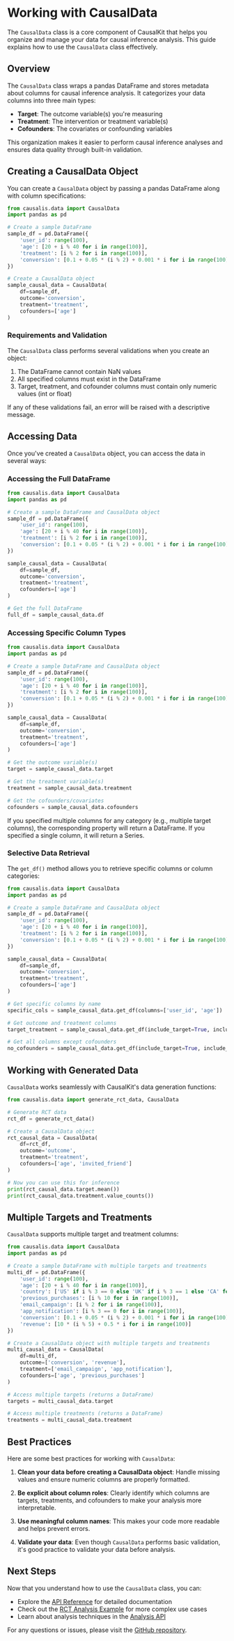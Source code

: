 # Working with CausalData

The `CausalData` class is a core component of CausalKit that helps you organize and manage your data for causal inference analysis. This guide explains how to use the `CausalData` class effectively.

## Overview

The `CausalData` class wraps a pandas DataFrame and stores metadata about columns for causal inference analysis. It categorizes your data columns into three main types:

- **Target**: The outcome variable(s) you're measuring
- **Treatment**: The intervention or treatment variable(s)
- **Cofounders**: The covariates or confounding variables

This organization makes it easier to perform causal inference analyses and ensures data quality through built-in validation.

## Creating a CausalData Object

You can create a `CausalData` object by passing a pandas DataFrame along with column specifications:

```python
from causalis.data import CausalData
import pandas as pd

# Create a sample DataFrame
sample_df = pd.DataFrame({
    'user_id': range(100),
    'age': [20 + i % 40 for i in range(100)],
    'treatment': [i % 2 for i in range(100)],
    'conversion': [0.1 + 0.05 * (i % 2) + 0.001 * i for i in range(100)]
})

# Create a CausalData object
sample_causal_data = CausalData(
    df=sample_df,
    outcome='conversion',
    treatment='treatment',
    cofounders=['age']
)
```

### Requirements and Validation

The `CausalData` class performs several validations when you create an object:

1. The DataFrame cannot contain NaN values
2. All specified columns must exist in the DataFrame
3. Target, treatment, and cofounder columns must contain only numeric values (int or float)

If any of these validations fail, an error will be raised with a descriptive message.

## Accessing Data

Once you've created a `CausalData` object, you can access the data in several ways:

### Accessing the Full DataFrame

```python
from causalis.data import CausalData
import pandas as pd

# Create a sample DataFrame and CausalData object
sample_df = pd.DataFrame({
    'user_id': range(100),
    'age': [20 + i % 40 for i in range(100)],
    'treatment': [i % 2 for i in range(100)],
    'conversion': [0.1 + 0.05 * (i % 2) + 0.001 * i for i in range(100)]
})

sample_causal_data = CausalData(
    df=sample_df,
    outcome='conversion',
    treatment='treatment',
    cofounders=['age']
)

# Get the full DataFrame
full_df = sample_causal_data.df
```

### Accessing Specific Column Types

```python
from causalis.data import CausalData
import pandas as pd

# Create a sample DataFrame and CausalData object
sample_df = pd.DataFrame({
    'user_id': range(100),
    'age': [20 + i % 40 for i in range(100)],
    'treatment': [i % 2 for i in range(100)],
    'conversion': [0.1 + 0.05 * (i % 2) + 0.001 * i for i in range(100)]
})

sample_causal_data = CausalData(
    df=sample_df,
    outcome='conversion',
    treatment='treatment',
    cofounders=['age']
)

# Get the outcome variable(s)
target = sample_causal_data.target

# Get the treatment variable(s)
treatment = sample_causal_data.treatment

# Get the cofounders/covariates
cofounders = sample_causal_data.cofounders
```

If you specified multiple columns for any category (e.g., multiple target columns), the corresponding property will return a DataFrame. If you specified a single column, it will return a Series.

### Selective Data Retrieval

The `get_df()` method allows you to retrieve specific columns or column categories:

```python
from causalis.data import CausalData
import pandas as pd

# Create a sample DataFrame and CausalData object
sample_df = pd.DataFrame({
    'user_id': range(100),
    'age': [20 + i % 40 for i in range(100)],
    'treatment': [i % 2 for i in range(100)],
    'conversion': [0.1 + 0.05 * (i % 2) + 0.001 * i for i in range(100)]
})

sample_causal_data = CausalData(
    df=sample_df,
    outcome='conversion',
    treatment='treatment',
    cofounders=['age']
)

# Get specific columns by name
specific_cols = sample_causal_data.get_df(columns=['user_id', 'age'])

# Get outcome and treatment columns
target_treatment = sample_causal_data.get_df(include_target=True, include_treatment=True)

# Get all columns except cofounders
no_cofounders = sample_causal_data.get_df(include_target=True, include_treatment=True, columns=['user_id'])
```

## Working with Generated Data

`CausalData` works seamlessly with CausalKit's data generation functions:

```python
from causalis.data import generate_rct_data, CausalData

# Generate RCT data
rct_df = generate_rct_data()

# Create a CausalData object
rct_causal_data = CausalData(
    df=rct_df,
    outcome='outcome',
    treatment='treatment',
    cofounders=['age', 'invited_friend']
)

# Now you can use this for inference
print(rct_causal_data.target.mean())
print(rct_causal_data.treatment.value_counts())
```

## Multiple Targets and Treatments

`CausalData` supports multiple target and treatment columns:

```python
from causalis.data import CausalData
import pandas as pd

# Create a sample DataFrame with multiple targets and treatments
multi_df = pd.DataFrame({
    'user_id': range(100),
    'age': [20 + i % 40 for i in range(100)],
    'country': ['US' if i % 3 == 0 else 'UK' if i % 3 == 1 else 'CA' for i in range(100)],
    'previous_purchases': [i % 10 for i in range(100)],
    'email_campaign': [i % 2 for i in range(100)],
    'app_notification': [i % 3 == 0 for i in range(100)],
    'conversion': [0.1 + 0.05 * (i % 2) + 0.001 * i for i in range(100)],
    'revenue': [10 * (i % 5) + 0.5 * i for i in range(100)]
})

# Create a CausalData object with multiple targets and treatments
multi_causal_data = CausalData(
    df=multi_df,
    outcome=['conversion', 'revenue'],
    treatment=['email_campaign', 'app_notification'],
    cofounders=['age', 'previous_purchases']
)

# Access multiple targets (returns a DataFrame)
targets = multi_causal_data.target

# Access multiple treatments (returns a DataFrame)
treatments = multi_causal_data.treatment
```

## Best Practices

Here are some best practices for working with `CausalData`:

1. **Clean your data before creating a CausalData object**: Handle missing values and ensure numeric columns are properly formatted.

2. **Be explicit about column roles**: Clearly identify which columns are targets, treatments, and cofounders to make your analysis more interpretable.

3. **Use meaningful column names**: This makes your code more readable and helps prevent errors.

4. **Validate your data**: Even though `CausalData` performs basic validation, it's good practice to validate your data before analysis.

## Next Steps

Now that you understand how to use the `CausalData` class, you can:

- Explore the [API Reference](../api/data.md) for detailed documentation
- Check out the [RCT Analysis Example](../examples/rct_analysis.ipynb) for more complex use cases
- Learn about analysis techniques in the [Analysis API](../api/analysis.md)

For any questions or issues, please visit the [GitHub repository](https://github.com/ioannmartynov/causalkit).
